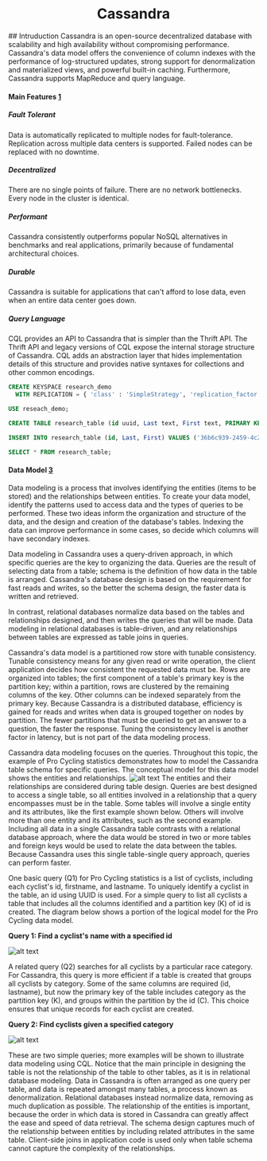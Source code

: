  <h1 align='center'> Cassandra </h1> 
## Intruduction
Cassandra is an open-source decentralized database with scalability and high availability without compromising performance. Cassandra's data model offers the convenience of column indexes with the performance of log-structured updates, strong support for denormalization and materialized views, and powerful built-in caching. Furthermore, Cassandra supports MapReduce and query language. 


#### Main Features [1]

##### Fault Tolerant
Data is automatically replicated to multiple nodes for fault-tolerance. Replication across multiple data centers is supported. Failed nodes can be replaced with no downtime.

##### Decentralized
There are no single points of failure. There are no network bottlenecks. Every node in the cluster is identical.

##### Performant
Cassandra consistently outperforms popular NoSQL alternatives in benchmarks and real applications, primarily because of fundamental architectural choices.

##### Durable
Cassandra is suitable for applications that can't afford to lose data, even when an entire data center goes down.

##### Query Language
CQL provides an API to Cassandra that is simpler than the Thrift API. The Thrift API and legacy versions of CQL expose the internal storage structure of Cassandra. CQL adds an abstraction layer that hides implementation details of this structure and provides native syntaxes for collections and other common encodings.

```sql
CREATE KEYSPACE research_demo
  WITH REPLICATION = { 'class' : 'SimpleStrategy', 'replication_factor' : 3 };

USE reseach_demo;

CREATE TABLE research_table (id uuid, Last text, First text, PRIMARY KEY(id));

INSERT INTO research_table (id, Last, First) VALUES ('36b6c939-2459-4c24-a1ed-84269ebcd7a1', 'Anderson', 'Thomas');

SELECT * FROM research_table;
```


#### Data Model [3]

<!--(
##### Keyspace [2]
The outermost grouping of data, similar to a schema in a relational database. All tables go inside a keyspace. A keyspace is the defining container for replication.

##### Table [2]
A table stores data based on a primary key, which consists of a partition key and optional clustering columns.
  * A partition key defines the node on which the data is stored.
  * A clustering column defines the order of data stored in a row.
  * A primary key is used to access the data in the table.
  ![alt text](http://docs.datastax.com/en/landing_page/doc/landing_page/images/table.png "Table In Cassandra")
)-->

Data modeling is a process that involves identifying the entities (items to be stored) and the relationships between entities. To create your data model, identify the patterns used to access data and the types of queries to be performed. These two ideas inform the organization and structure of the data, and the design and creation of the database's tables. Indexing the data can improve performance in some cases, so decide which columns will have secondary indexes.

Data modeling in Cassandra uses a query-driven approach, in which specific queries are the key to organizing the data. Queries are the result of selecting data from a table; schema is the definition of how data in the table is arranged. Cassandra's database design is based on the requirement for fast reads and writes, so the better the schema design, the faster data is written and retrieved.

In contrast, relational databases normalize data based on the tables and relationships designed, and then writes the queries that will be made. Data modeling in relational databases is table-driven, and any relationships between tables are expressed as table joins in queries.

Cassandra's data model is a partitioned row store with tunable consistency. Tunable consistency means for any given read or write operation, the client application decides how consistent the requested data must be. Rows are organized into tables; the first component of a table's primary key is the partition key; within a partition, rows are clustered by the remaining columns of the key. Other columns can be indexed separately from the primary key. Because Cassandra is a distributed database, efficiency is gained for reads and writes when data is grouped together on nodes by partition. The fewer partitions that must be queried to get an answer to a question, the faster the response. Tuning the consistency level is another factor in latency, but is not part of the data modeling process.

Cassandra data modeling focuses on the queries. Throughout this topic, the example of Pro Cycling statistics demonstrates how to model the Cassandra table schema for specific queries. The conceptual model for this data model shows the entities and relationships.
![alt text](http://docs.datastax.com/en/cql/3.3/cql/images/cyclist-conceptual.png )
The entities and their relationships are considered during table design. Queries are best designed to access a single table, so all entities involved in a relationship that a query encompasses must be in the table. Some tables will involve a single entity and its attributes, like the first example shown below. Others will involve more than one entity and its attributes, such as the second example. Including all data in a single Cassandra table contrasts with a relational database approach, where the data would be stored in two or more tables and foreign keys would be used to relate the data between the tables. Because Cassandra uses this single table-single query approach, queries can perform faster.

One basic query (Q1) for Pro Cycling statistics is a list of cyclists, including each cyclist's id, firstname, and lastname. To uniquely identify a cyclist in the table, an id using UUID is used. For a simple query to list all cyclists a table that includes all the columns identified and a partition key (K) of id is created. The diagram below shows a portion of the logical model for the Pro Cycling data model.

**Query 1: Find a cyclist's name with a specified id**

![alt text](http://docs.datastax.com/en/cql/3.3/cql/images/cyclist-logical-Q1.png)

A related query (Q2) searches for all cyclists by a particular race category. For Cassandra, this query is more efficient if a table is created that groups all cyclists by category. Some of the same columns are required (id, lastname), but now the primary key of the table includes category as the partition key (K), and groups within the partition by the id (C). This choice ensures that unique records for each cyclist are created.

**Query 2: Find cyclists given a specified category**

![alt text](http://docs.datastax.com/en/cql/3.3/cql/images/cyclist-logical-Q2.png)

These are two simple queries; more examples will be shown to illustrate data modeling using CQL.
Notice that the main principle in designing the table is not the relationship of the table to other tables, as it is in relational database modeling. Data in Cassandra is often arranged as one query per table, and data is repeated amongst many tables, a process known as denormalization. Relational databases instead normalize data, removing as much duplication as possible. The relationship of the entities is important, because the order in which data is stored in Cassandra can greatly affect the ease and speed of data retrieval. The schema design captures much of the relationship between entities by including related attributes in the same table. Client-side joins in application code is used only when table schema cannot capture the complexity of the relationships.


[1]: http://cassandra.apache.org
[2]: http://docs.datastax.com/en/landing_page/doc/landing_page/dataModeling.html
[3]: http://docs.datastax.com/en/cql/3.3/cql/ddl/dataModelingApproach.html